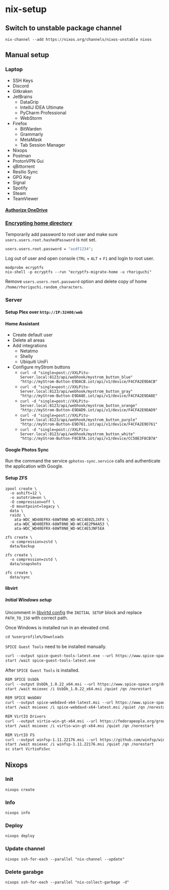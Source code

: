 # nix-setup

## Switch to unstable package channel

```console
nix-channel --add https://nixos.org/channels/nixos-unstable nixos
```

## Manual setup

### Laptop

- SSH Keys
- Discord
- Gitkraken
- JetBrains
  - DataGrip
  - IntelliJ IDEA Ultimate
  - PyCharm Professional
  - WebStorm
- Firefox
  - BitWarden
  - Grammarly
  - MetaMask
  - Tab Session Manager
- Nixops
- Postman
- ProtonVPN Gui
- qBittorrent
- Resilio Sync
- GPG Key
- Signal
- Spotify
- Steam
- TeamViewer

#### [Authorize OneDrive](https://github.com/abraunegg/onedrive/blob/master/docs/USAGE.md#authorize-the-application-with-your-onedrive-account)

### [Encrypting home directory](https://wiki.archlinux.org/title/ECryptfs#Encrypting_a_home_directory)

Temporarily add password to root user and make sure `users.users.root.hashedPassword` is not set.

```nix
users.users.root.password = "asdf1234";
```

Log out of user and open console `CTRL` + `ALT` + `F1` and login to root user.

```console
modprobe ecryptfs
nix-shell -p ecryptfs --run "ecryptfs-migrate-home -u rhoriguchi"
```

Remove `users.users.root.password` option and delete copy of home `/home/rhoriguchi.random_characters`.

### Server

#### Setup Plex over `http://IP:32400/web`

#### Home Assistant

- Create default user
- Delete all areas
- Add integrations
  - Netatmo
  - Shelly
  - Ubiquiti UniFi
- Configure myStrom buttons
  - `curl -d "single=post://XXLPitu-Server.local:8123/api/webhook/mystrom_button_blue" "http://myStrom-Button-E9DACB.iot/api/v1/device/F4CFA2E9DACB"`
  - `curl -d "single=post://XXLPitu-Server.local:8123/api/webhook/mystrom_button_gray" "http://myStrom-Button-E9DA8E.iot/api/v1/device/F4CFA2E9DA8E"`
  - `curl -d "single=post://XXLPitu-Server.local:8123/api/webhook/mystrom_button_orange" "http://myStrom-Button-E9DAD9.iot/api/v1/device/F4CFA2E9DAD9"`
  - `curl -d "single=post://XXLPitu-Server.local:8123/api/webhook/mystrom_button_purple" "http://myStrom-Button-E9D761.iot/api/v1/device/F4CFA2E9D761"`
  - `curl -d "single=post://XXLPitu-Server.local:8123/api/webhook/mystrom_button_white" "http://myStrom-Button-F8CB7A.iot/api/v1/device/CC50E3F8CB7A"`

#### Google Photos Sync

Run the command the service `gphotos-sync.service` calls and authenticate the application with Google.

#### Setup ZFS

```console
zpool create \
  -o ashift=12 \
  -o autotrim=on \
  -O compression=off \
  -O mountpoint=legacy \
  data \
  raidz \
    ata-WDC_WD40EFRX-68WT0N0_WD-WCC4E0ZLJXFX \
    ata-WDC_WD40EFRX-68WT0N0_WD-WCC4E2PN4A53 \
    ata-WDC_WD40EFRX-68WT0N0_WD-WCC4E5JNF5EA

zfs create \
  -o compression=zstd \
  data/backup

zfs create \
  -o compression=zstd \
  data/snapshots

zfs create \
  data/sync
```

#### libvirt

##### Initial Windows setup

Uncomment in [libvirtd config](configuration/devices/headless/server/libvirtd/default.nix) the `INITIAL SETUP` block and replace `PATH_TO_ISO` with correct path.

Once Windows is installed run in an elevated cmd.

```txt
cd %userprofile%/Downloads
```

`SPICE Guest Tools` need to be installed manually.

```txt
curl --output spice-guest-tools-latest.exe --url https://www.spice-space.org/download/windows/spice-guest-tools/spice-guest-tools-latest.exe
start /wait spice-guest-tools-latest.exe
```

After `SPICE Guest Tools` is installed.

```txt
REM SPICE UsbDk
curl --output UsbDk_1.0.22_x64.msi --url https://www.spice-space.org/download/windows/usbdk/UsbDk_1.0.22_x64.msi
start /wait msiexec /i UsbDk_1.0.22_x64.msi /quiet /qn /norestart

REM SPICE WebDAV
curl --output spice-webdavd-x64-latest.msi --url https://www.spice-space.org/download/windows/spice-webdavd/spice-webdavd-x64-latest.msi
start /wait msiexec /i spice-webdavd-x64-latest.msi /quiet /qn /norestart

REM VirtIO Drivers
curl --output virtio-win-gt-x64.msi --url https://fedorapeople.org/groups/virt/virtio-win/direct-downloads/archive-virtio/virtio-win-0.1.217-2/virtio-win-gt-x64.msi
start /wait msiexec /i virtio-win-gt-x64.msi /quiet /qn /norestart

REM VirtIO FS
curl --output winfsp-1.11.22176.msi --url https://github.com/winfsp/winfsp/releases/download/v1.11/winfsp-1.11.22176.msi
start /wait msiexec /i winfsp-1.11.22176.msi /quiet /qn /norestart
sc start VirtioFsSvc
```

## Nixops

### Init

```console
nixops create
```

### Info

```console
nixops info
```

### Deploy

```console
nixops deploy
```

### Update channel

```console
nixops ssh-for-each --parallel "nix-channel --update"
```

### Delete garabge

```console
nixops ssh-for-each --parallel "nix-collect-garbage -d"
```
